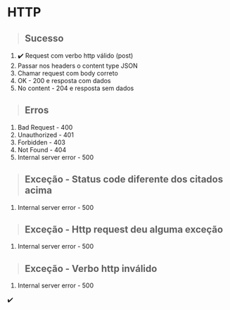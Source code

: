 # HTTP

> ## Sucesso
1. ✔️ Request com verbo http válido (post)
2. Passar nos headers o content type JSON
3. Chamar request com body correto
4. OK - 200 e resposta com dados
5. No content - 204 e resposta sem dados

> ## Erros
1. Bad Request - 400
2. Unauthorized - 401
3. Forbidden - 403
4. Not Found - 404
5. Internal server error - 500

> ## Exceção - Status code diferente dos citados acima
1. Internal server error - 500 

> ## Exceção - Http request deu alguma exceção
1. Internal server error - 500 

> ## Exceção - Verbo http inválido
1. Internal server error - 500 

✔️